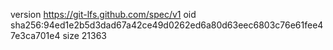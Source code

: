 version https://git-lfs.github.com/spec/v1
oid sha256:94ed1e2b5d3dad67a42ce49d0262ed6a80d63eec6803c76e61fee47e3ca701e4
size 21363
